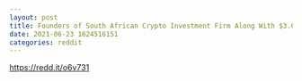 ```yaml
--- 
layout: post 
title: Founders of South African Crypto Investment Firm Along With $3.6B in Bitcoin Are Missing 
date: 2021-06-23 1624516151 
categories: reddit 
--- 
```

https://redd.it/o6v731